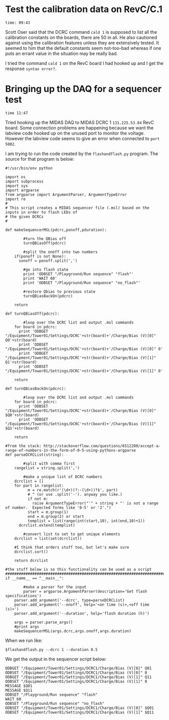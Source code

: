 Test the calibration data on RevC/C.1
=====================================

`time: 09:43`

Scott Oser said that the DCRC command `cald 1` is supposed to list all the calibration constants
on the boards, there are 50 in all.  He also cautioned against using the calibration features unless
they are extensively tested.  It seemed to him that the default constants seem not-too-bad whereas
if one puts an errant value in the situation may be really bad. 

I tried the command `cald 1` on the RevC board I had hooked up and I get the response `syntax
error?`. 

Bringing up the DAQ for a sequencer test
=======================================

`time 11:47`

Tried hooking up the MIDAS DAQ to MIDAS DCRC 1 `131.225.53.84` RevC board.  Some connection
problems are happening because we want the labview code hooked up on the unused port to monitor
the voltage.  However the labview code seems to give an error when connected to `port 5002`. 

I am trying to run the code created by the `flashandflash.py` program.  The source for that
program is below:

```
#!/usr/bin/env python

import os
import subprocess
import sys
import argparse
from argparse import ArgumentParser, ArgumentTypeError
import re
#
# This script creates a MIDAS sequencer file (.msl) based on the inputs in order to flash LEDs of
# the given DCRCs
#

def makeSequencerMSL(pdcrc,ponoff,pduration):

        #turn the QBias off
        turnQBiasOff(pdcrc)

        #split the onoff into two numbers
	if(ponoff is not None):
	  sonoff = ponoff.split(',')

        #go into flash state
        print 'ODBSET "/Playground/Run sequence" "flash"'
        print 'WAIT 60'
        print 'ODBSET "/Playground/Run sequence" "no_flash"'

        #restore Qbias to previous state
        turnQBiasBackOn(pdcrc)

	return

def turnQBiasOff(pdcrc):

        #loop over the DCRC list and output .msl commands
	for board in pdcrc:
	  print 'ODBGET "/Equipment/Tower01/Settings/DCRC'+str(board)+'/Charge/Bias (V)[0]" Q0'+str(board)
	  print 'ODBSET "/Equipment/Tower01/Settings/DCRC'+str(board)+'/Charge/Bias (V)[0]" 0'
	  print 'ODBGET "/Equipment/Tower01/Settings/DCRC'+str(board)+'/Charge/Bias (V)[1]" Q1'+str(board)
	  print 'ODBSET "/Equipment/Tower01/Settings/DCRC'+str(board)+'/Charge/Bias (V)[1]" 0'

	return

def turnQBiasBackOn(pdcrc):

        #loop over the DCRC list and output .msl commands
	for board in pdcrc:
	  print 'ODBSET "/Equipment/Tower01/Settings/DCRC'+str(board)+'/Charge/Bias (V)[0]" $Q0'+str(board)
	  print 'ODBSET "/Equipment/Tower01/Settings/DCRC'+str(board)+'/Charge/Bias (V)[1]" $Q1'+str(board)

	return

#from the stack: http://stackoverflow.com/questions/6512280/accept-a-range-of-numbers-in-the-form-of-0-5-using-pythons-argparse
def parseDCRCList(string):
       
        #split with comma first
	rangelist = string.split(',')

        #make a unique list of DCRC numbers
	dcrclist = []
	for part in rangelist:
          m = re.match(r'(\d+)(?:-(\d+))?$', part)
          # ^ (or use .split('-'). anyway you like.)
          if not m:
            raise ArgumentTypeError("'" + string + "' is not a range of number.  Expected forms like '0-5' or '2'.")
          start = m.group(1)
          end = m.group(2) or start
          templist = list(range(int(start,10), int(end,10)+1))
	  dcrclist.extend(templist)

        #convert list to set to get unique elements
	dcrclist = list(set(dcrclist))

	#I think that orders stuff too, but let's make sure
	dcrclist.sort()

	return dcrclist

#the stuff below is so this functionality can be used as a script
########################################################################
if __name__ == "__main__":

        #make a parser for the input
        parser = argparse.ArgumentParser(description='Get flash specifications')
	parser.add_argument('--dcrc', type=parseDCRCList)
	parser.add_argument('--onoff', help='<on time (s)>,<off time (s)>')
	parser.add_argument('--duration', help='flash duration (h)')

	args = parser.parse_args()
	#print args
	makeSequencerMSL(args.dcrc,args.onoff,args.duration)
```

When we run like:

```
$flashandflash.py --dcrc 1 --duration 0.5
```

We get the output in the sequencer script below:

```
ODBGET "/Equipment/Tower01/Settings/DCRC1/Charge/Bias (V)[0]" Q01
ODBSET "/Equipment/Tower01/Settings/DCRC1/Charge/Bias (V)[0]" 0
ODBGET "/Equipment/Tower01/Settings/DCRC1/Charge/Bias (V)[1]" Q11
ODBSET "/Equipment/Tower01/Settings/DCRC1/Charge/Bias (V)[1]" 0
MESSAGE $Q01
MESSAGE $Q11
ODBSET "/Playground/Run sequence" "flash"
WAIT 60
ODBSET "/Playground/Run sequence" "no_flash"
ODBSET "/Equipment/Tower01/Settings/DCRC1/Charge/Bias (V)[0]" $Q01
ODBSET "/Equipment/Tower01/Settings/DCRC1/Charge/Bias (V)[1]" $Q11
```
